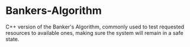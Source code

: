 # Bankers-Algorithm
C++ version of the Banker's Algorithm, commonly used to test requested resources to available ones, making sure the system will remain in a safe state.
